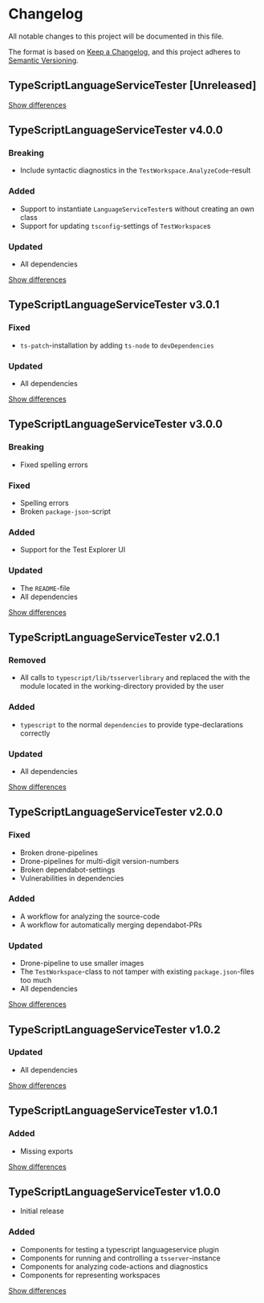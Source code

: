 # Changelog
All notable changes to this project will be documented in this file.

The format is based on [Keep a Changelog](https://keepachangelog.com/en/1.0.0/),
and this project adheres to [Semantic Versioning](https://semver.org/spec/v2.0.0.html).

## TypeScriptLanguageServiceTester [Unreleased]

[Show differences](https://github.com/manuth/TypeScriptLanguageServiceTester/compare/v4.0.0...dev)

## TypeScriptLanguageServiceTester v4.0.0
### Breaking
  - Include syntactic diagnostics in the `TestWorkspace.AnalyzeCode`-result

### Added
  - Support to instantiate `LanguageServiceTester`s without creating an own class
  - Support for updating `tsconfig`-settings of `TestWorkspace`s

### Updated
  - All dependencies

[Show differences](https://github.com/manuth/TypeScriptLanguageServiceTester/compare/v3.0.1...v4.0.0)

## TypeScriptLanguageServiceTester v3.0.1
### Fixed
  - `ts-patch`-installation by adding `ts-node` to `devDependencies`

### Updated
  - All dependencies

[Show differences](https://github.com/manuth/TypeScriptLanguageServiceTester/compare/v3.0.0...v3.0.1)

## TypeScriptLanguageServiceTester v3.0.0
### Breaking
  - Fixed spelling errors

### Fixed
  - Spelling errors
  - Broken `package-json`-script

### Added
  - Support for the Test Explorer UI

### Updated
  - The `README`-file
  - All dependencies

[Show differences](https://github.com/manuth/TypeScriptLanguageServiceTester/compare/v2.0.1...v3.0.0)

## TypeScriptLanguageServiceTester v2.0.1
### Removed
  - All calls to `typescript/lib/tsserverlibrary` and replaced the with the module located in the working-directory provided by the user

### Added
  - `typescript` to the normal `dependencies` to provide type-declarations correctly

### Updated
  - All dependencies

[Show differences](https://github.com/manuth/TypeScriptLanguageServiceTester/compare/v2.0.0...v2.0.1)

## TypeScriptLanguageServiceTester v2.0.0
### Fixed
  - Broken drone-pipelines
  - Drone-pipelines for multi-digit version-numbers
  - Broken dependabot-settings
  - Vulnerabilities in dependencies

### Added
  - A workflow for analyzing the source-code
  - A workflow for automatically merging dependabot-PRs

### Updated
  - Drone-pipeline to use smaller images
  - The `TestWorkspace`-class to not tamper with existing `package.json`-files too much
  - All dependencies

[Show differences](https://github.com/manuth/TypeScriptLanguageServiceTester/compare/v1.0.2...v2.0.0)

## TypeScriptLanguageServiceTester v1.0.2
### Updated
  - All dependencies

[Show differences](https://github.com/manuth/TypeScriptLanguageServiceTester/compare/v1.0.1...v1.0.2)

## TypeScriptLanguageServiceTester v1.0.1
### Added
  - Missing exports

[Show differences](https://github.com/manuth/TypeScriptLanguageServiceTester/compare/v1.0.0...v1.0.1)

## TypeScriptLanguageServiceTester v1.0.0
  - Initial release

### Added
  - Components for testing a typescript languageservice plugin
  - Components for running and controlling a `tsserver`-instance
  - Components for analyzing code-actions and diagnostics
  - Components for representing workspaces

[Show differences](https://github.com/manuth/TypeScriptLanguageServiceTester/compare/c0889d1f557682b8435ce19467fcf16ef78be45c...v1.0.0)
